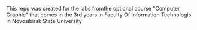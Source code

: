 This repo was created for the labs fromthe optional course "Computer Graphic" that comes in the 3rd years in Faculty Of Information Technologis in Novosibirsk State University
